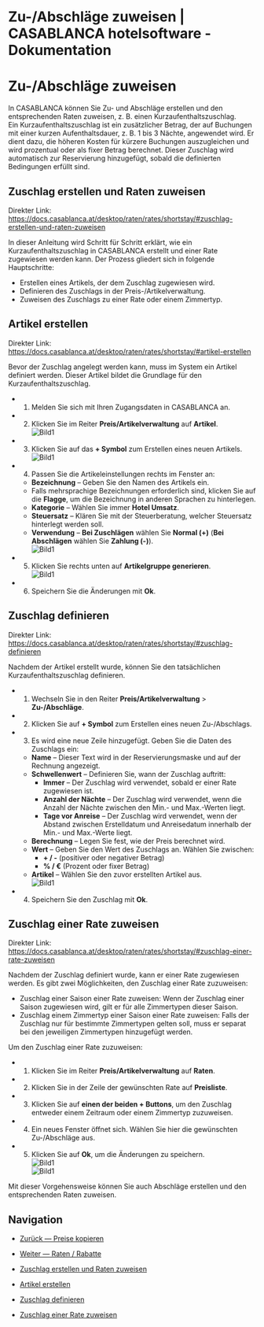 # Zu-/Abschläge zuweisen | CASABLANCA hotelsoftware - Dokumentation

# Zu-/Abschläge zuweisen

In CASABLANCA können Sie Zu- und Abschläge erstellen und den entsprechenden Raten zuweisen, z. B. einen Kurzaufenthaltszuschlag.  
Ein Kurzaufenthaltszuschlag ist ein zusätzlicher Betrag, der auf Buchungen mit einer kurzen Aufenthaltsdauer, z. B. 1 bis 3 Nächte, angewendet wird. Er dient dazu, die höheren Kosten für kürzere Buchungen auszugleichen und wird prozentual oder als fixer Betrag berechnet. Dieser Zuschlag wird automatisch zur Reservierung hinzugefügt, sobald die definierten Bedingungen erfüllt sind.

## Zuschlag erstellen und Raten zuweisen

Direkter Link: https://docs.casablanca.at/desktop/raten/rates/shortstay/#zuschlag-erstellen-und-raten-zuweisen

In dieser Anleitung wird Schritt für Schritt erklärt, wie ein Kurzaufenthaltszuschlag in CASABLANCA erstellt und einer Rate zugewiesen werden kann. Der Prozess gliedert sich in folgende Hauptschritte:

* Erstellen eines Artikels, der dem Zuschlag zugewiesen wird.
* Definieren des Zuschlags in der Preis-/Artikelverwaltung.
* Zuweisen des Zuschlags zu einer Rate oder einem Zimmertyp.

## Artikel erstellen

Direkter Link: https://docs.casablanca.at/desktop/raten/rates/shortstay/#artikel-erstellen

Bevor der Zuschlag angelegt werden kann, muss im System ein Artikel definiert werden. Dieser Artikel bildet die Grundlage für den Kurzaufenthaltszuschlag.

* 1. Melden Sie sich mit Ihren Zugangsdaten in CASABLANCA an.
* 2. Klicken Sie im Reiter **Preis/Artikelverwaltung** auf **Artikel**.  
  ![Bild1](https://docs.casablanca.at/assets/images/preis_artikelverwaltung-2084a980de290f6c77fc343d346ec2ca.png "Preis/Artikelverwaltung")
* 3. Klicken Sie auf das **+ Symbol** zum Erstellen eines neuen Artikels.  
  ![Bild1](https://docs.casablanca.at/assets/images/artikel_neu.png-8649f4106658220876feb025f98611f9.png "Artikel neu")
* 4. Passen Sie die Artikeleinstellungen rechts im Fenster an:
  * **Bezeichnung** – Geben Sie den Namen des Artikels ein.
  * Falls mehrsprachige Bezeichnungen erforderlich sind, klicken Sie auf die **Flagge**, um die Bezeichnung in anderen Sprachen zu hinterlegen.
  * **Kategorie** – Wählen Sie immer **Hotel Umsatz**.
  * **Steuersatz** – Klären Sie mit der Steuerberatung, welcher Steuersatz hinterlegt werden soll.
  * **Verwendung** – **Bei Zuschlägen** wählen Sie **Normal (+)** (**Bei Abschlägen** wählen Sie **Zahlung (-)**).  
  ![Bild1](https://docs.casablanca.at/assets/images/ka_zuschlag-bc6ea6e958e32cbc75cec49f7ba3fea8.png "Einstellungen Zuschlag")
* 5. Klicken Sie rechts unten auf **Artikelgruppe generieren**.  
  ![Bild1](https://docs.casablanca.at/assets/images/artikelgruppe-485d55d1d967281459f07a3927cbf796.png "Artikelgruppe neu")
* 6. Speichern Sie die Änderungen mit **Ok**.

## Zuschlag definieren

Direkter Link: https://docs.casablanca.at/desktop/raten/rates/shortstay/#zuschlag-definieren

Nachdem der Artikel erstellt wurde, können Sie den tatsächlichen Kurzaufenthaltszuschlag definieren.

* 1. Wechseln Sie in den Reiter **Preis/Artikelverwaltung** > **Zu-/Abschläge**.
* 2. Klicken Sie auf **+ Symbol** zum Erstellen eines neuen Zu-/Abschlags.
* 3. Es wird eine neue Zeile hinzugefügt. Geben Sie die Daten des Zuschlags ein:
  * **Name** – Dieser Text wird in der Reservierungsmaske und auf der Rechnung angezeigt.
  * **Schwellenwert** – Definieren Sie, wann der Zuschlag auftritt:
    * **Immer** – Der Zuschlag wird verwendet, sobald er einer Rate zugewiesen ist.
    * **Anzahl der Nächte** – Der Zuschlag wird verwendet, wenn die Anzahl der Nächte zwischen den Min.- und Max.-Werten liegt.
    * **Tage vor Anreise** – Der Zuschlag wird verwendet, wenn der Abstand zwischen Erstelldatum und Anreisedatum innerhalb der Min.- und Max.-Werte liegt.
  * **Berechnung** – Legen Sie fest, wie der Preis berechnet wird.
  * **Wert** – Geben Sie den Wert des Zuschlags an. Wählen Sie zwischen:
    * **+ / -** (positiver oder negativer Betrag)
    * **% / €** (Prozent oder fixer Betrag)
  * **Artikel** – Wählen Sie den zuvor erstellten Artikel aus.  
    ![Bild1](https://docs.casablanca.at/assets/images/ka_zuschlag_einstellungen-ce71ec390a5bf7a5a8b7183d04a7183c.png "Kurzaufenthaltszuschlag")
* 4. Speichern Sie den Zuschlag mit **Ok**.

## Zuschlag einer Rate zuweisen

Direkter Link: https://docs.casablanca.at/desktop/raten/rates/shortstay/#zuschlag-einer-rate-zuweisen

Nachdem der Zuschlag definiert wurde, kann er einer Rate zugewiesen werden. Es gibt zwei Möglichkeiten, den Zuschlag einer Rate zuzuweisen:

* Zuschlag einer Saison einer Rate zuweisen: Wenn der Zuschlag einer Saison zugewiesen wird, gilt er für alle Zimmertypen dieser Saison.
* Zuschlag einem Zimmertyp einer Saison einer Rate zuweisen: Falls der Zuschlag nur für bestimmte Zimmertypen gelten soll, muss er separat bei den jeweiligen Zimmertypen hinzugefügt werden.

Um den Zuschlag einer Rate zuzuweisen:

* 1. Klicken Sie im Reiter **Preis/Artikelverwaltung** auf **Raten**.
* 2. Klicken Sie in der Zeile der gewünschten Rate auf **Preisliste**.
* 3. Klicken Sie auf **einen der beiden + Buttons**, um den Zuschlag entweder einem Zeitraum oder einem Zimmertyp zuzuweisen.
* 4. Ein neues Fenster öffnet sich. Wählen Sie hier die gewünschten Zu-/Abschläge aus.
* 5. Klicken Sie auf **Ok**, um die Änderungen zu speichern.  
  ![Bild1](https://docs.casablanca.at/assets/images/zuschlag_saison-5ee057d06dc229275fd560c16037e4af.png "Kurzaufenthaltszuschlag")  
  ![Bild1](https://docs.casablanca.at/assets/images/zuschlag_zimmertyp-f8288de2c94594400ff4ecb292cb924c.png "Kurzaufenthaltszuschlag")

Mit dieser Vorgehensweise können Sie auch Abschläge erstellen und den entsprechenden Raten zuweisen.

## Navigation

* [Zurück — Preise kopieren](https://docs.casablanca.at/desktop/raten/rates/copy)
* [Weiter — Raten / Rabatte](https://docs.casablanca.at/desktop/raten/rates/accommodation_discounts)

* [Zuschlag erstellen und Raten zuweisen](https://docs.casablanca.at/desktop/raten/rates/shortstay/#zuschlag-erstellen-und-raten-zuweisen)
* [Artikel erstellen](https://docs.casablanca.at/desktop/raten/rates/shortstay/#artikel-erstellen)
* [Zuschlag definieren](https://docs.casablanca.at/desktop/raten/rates/shortstay/#zuschlag-definieren)
* [Zuschlag einer Rate zuweisen](https://docs.casablanca.at/desktop/raten/rates/shortstay/#zuschlag-einer-rate-zuweisen)